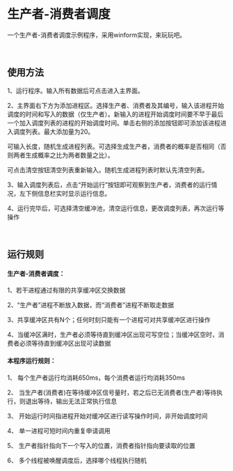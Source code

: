 # 生产者-消费者调度

一个生产者-消费者调度示例程序，采用winform实现，来玩玩吧。

<br/>

## 使用方法

1、运行程序。输入所有数据后可点击进入主界面。

2、主界面右下方为添加进程区。选择生产者、消费者及其编号，输入该进程开始调度的时间和写入的数据（仅生产者）。新输入的进程开始调度时间要不早于最后一个加入调度列表的进程的开始调度时间。单击右侧的添加按钮即可添加该进程进入调度列表。最大添加量为20。<br/>

可输入长度，随机生成进程列表。可选择生成生产者，消费者的概率是否相同（否则两者生成概率之比为两者数量之比）。<br/>

可点击清空按钮清空列表重新输入。随机生成进程列表时默认先清空列表。

3、输入调度列表后，点击“开始运行”按钮即可观察到生产者，消费者的运行情况，左下侧信息栏实时显示运行信息。

4、运行完毕后，可选择清空缓冲池，清空运行信息，更改调度列表，再次运行等操作
<br/>

<br/>

## 运行规则
#### 生产者-消费者调度：

1、若干进程通过有限的共享缓冲区交换数据

2、“生产者”进程不断放入数据，而“消费者”进程不断取走数据

3、共享缓冲区共有N个；任何时刻只能有一个进程可对共享缓冲区进行操作

4、当缓冲区满时，生产者必须等待直到缓冲区出现可写空位；当缓冲区空时，消费者必须等待直到缓冲区出现可读数据
<br/>
#### 本程序运行规则：
1、	每个生产者运行均消耗650ms，每个消费者运行均消耗350ms

2、	当生产者(消费者)在等待缓冲区信号量时，若之后已无消费者(生产者)等待执行，则退出等待，输出无法正常执行信息

3、	开始运行时间指进程开始对缓冲区进行读写操作时间，非开始调度时间

4、	单一进程可短时间内重复申请调用

5、	生产者指针指向下一个写入的位置，消费者指针指向要读取的位置

6、	多个线程被唤醒调度后，选择哪个线程执行随机




